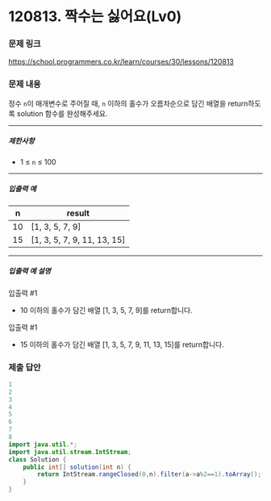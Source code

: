# 120813. 짝수는 싫어요(Lv0)
### 문제 링크
https://school.programmers.co.kr/learn/courses/30/lessons/120813
### 문제 내용
정수 `n`이 매개변수로 주어질 때, `n` 이하의 홀수가 오름차순으로 담긴 배열을 return하도록 solution 함수를 완성해주세요.

*** ** * ** ***

##### 제한사항

* 1 ≤ `n` ≤ 100

*** ** * ** ***

##### 입출력 예

| n  |            result             |
|----|-------------------------------|
| 10 | \[1, 3, 5, 7, 9\]             |
| 15 | \[1, 3, 5, 7, 9, 11, 13, 15\] |

*** ** * ** ***

##### 입출력 예 설명

입출력 #1

* 10 이하의 홀수가 담긴 배열 \[1, 3, 5, 7, 9\]를 return합니다.

입출력 #1

* 15 이하의 홀수가 담긴 배열 \[1, 3, 5, 7, 9, 11, 13, 15\]를 return합니다.

### 제출 답안
```java
1
2
3
4
5
6
7
8
import java.util.*;
import java.util.stream.IntStream;
class Solution {
    public int[] solution(int n) {
        return IntStream.rangeClosed(0,n).filter(a->a%2==1).toArray();
    }
}
```
